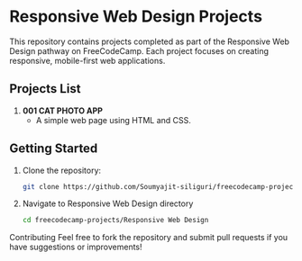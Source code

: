 # Responsive Web Design Projects

This repository contains projects completed as part of the Responsive Web Design pathway on FreeCodeCamp. Each project focuses on creating responsive, mobile-first web applications.

## Projects List

1. **001 CAT PHOTO APP**
   - A simple web page using HTML and CSS.


## Getting Started

1. Clone the repository:
   ```bash
   git clone https://github.com/Soumyajit-siliguri/freecodecamp-projects.git
2. Navigate to Responsive Web Design directory
   ```bash
   cd freecodecamp-projects/Responsive Web Design
Contributing
Feel free to fork the repository and submit pull requests if you have suggestions or improvements!



